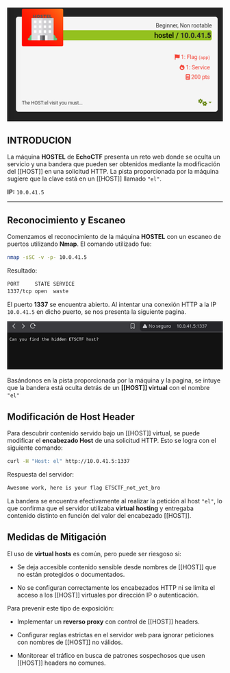 ![](host1.png)
## **INTRODUCION**

La máquina **HOSTEL** de **EchoCTF** presenta un reto web donde se oculta un servicio y una bandera que pueden ser obtenidos mediante la modificación del [[HOST]] en una solicitud HTTP. La pista proporcionada por la máquina sugiere que la clave está en un [[HOST]] llamado `"el"`.

**IP:** `10.0.41.5`

---
## **Reconocimiento y Escaneo**

Comenzamos el reconocimiento de la máquina **HOSTEL** con un escaneo de puertos utilizando **Nmap**. El comando utilizado fue:
``` bash
nmap -sSC -v -p- 10.0.41.5
```
Resultado:
``` bash
PORT     STATE SERVICE
1337/tcp open  waste

```
El puerto **1337** se encuentra abierto. Al intentar una conexión HTTP a la IP `10.0.41.5` en dicho puerto, se nos presenta la siguiente pagina.

![hostel2](host2.png)

 Basándonos en la pista proporcionada por la máquina y la pagina, se intuye que la bandera está oculta detrás de un **[[HOST]] virtual** con el nombre `"el"`

## **Modificación de Host Header**

Para descubrir contenido servido bajo un [[HOST]] virtual, se puede modificar el **encabezado Host** de una solicitud HTTP. Esto se logra con el siguiente comando:
``` bash
curl -H "Host: el" http://10.0.41.5:1337
```
Respuesta del servidor:
``` bash 
Awesome work, here is your flag ETSCTF_not_yet_bro
```

La bandera se encuentra efectivamente al realizar la petición al host `"el"`, lo que confirma que el servidor utilizaba **virtual hosting** y entregaba contenido distinto en función del valor del encabezado [[HOST]].

## **Medidas de Mitigación**

El uso de **virtual hosts** es común, pero puede ser riesgoso si:

- Se deja accesible contenido sensible desde nombres de [[HOST]] que no están protegidos o documentados.
    
- No se configuran correctamente los encabezados HTTP ni se limita el acceso a los [[HOST]] virtuales por dirección IP o autenticación.
    

Para prevenir este tipo de exposición:

- Implementar un **reverso proxy** con control de [[HOST]] headers.
    
- Configurar reglas estrictas en el servidor web para ignorar peticiones con nombres de [[HOST]] no válidos.
    
- Monitorear el tráfico en busca de patrones sospechosos que usen [[HOST]] headers no comunes.


